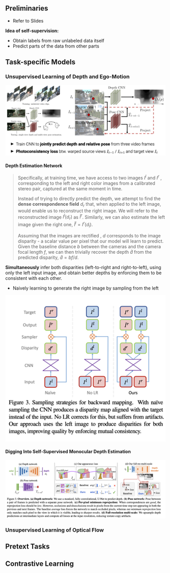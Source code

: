 ## Preliminaries

* Refer to Slides

**Idea of self-supervision:**

* Obtain labels from raw unlabeled data itself 
* Predict parts of the data from other parts

## Task-specific Models

### Unsupervised Learning of Depth and Ego-Motion

![1](1.png)

####  Depth Estimation Network

> Specifically, at training time, we have access to two images $I^l$ and $I^r$ , corresponding to the left and right color images from a calibrated stereo pair, captured at the same moment in time. 
>
> Instead of trying to directly predict the depth, we attempt to find the **dense correspondence field** $d_r$ that, when applied to the left image, would enable us to reconstruct the right image. We will refer to the reconstructed image $I^l(d_r)$ as $\tilde{I}^r$​. Similarly, we can also estimate the left image given the right one, $\tilde{I}^l =I^r(d_l)$.
>
>  Assuming that the images are rectified , $d$ corresponds to the image disparity - a scalar value per pixel that our model will learn to predict. Given the baseline distance $b$ between the cameras and the camera focal length $f$, we can then trivially recover the depth $\hat{d}$ from the predicted disparity, $\hat{d}=bf/d$​​​.

**Simultaneously** infer both disparities (left-to-right and right-to-left), using only the left input image, and obtain better depths by enforcing them to be consistent with each other.

* Naively learning to generate the right image by sampling from the left

![2](2.png)

#### Digging Into Self-Supervised Monocular Depth Estimation

![3](3.png)

### Unsupervised Learning of Optical Flow



## Pretext Tasks

## Contrastive Learning

